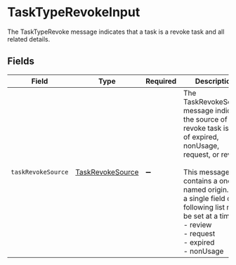 # TaskTypeRevokeInput

The TaskTypeRevoke message indicates that a task is a revoke task and all related details.


## Fields

| Field                                                                                                                                                                                                                                                                               | Type                                                                                                                                                                                                                                                                                | Required                                                                                                                                                                                                                                                                            | Description                                                                                                                                                                                                                                                                         |
| ----------------------------------------------------------------------------------------------------------------------------------------------------------------------------------------------------------------------------------------------------------------------------------- | ----------------------------------------------------------------------------------------------------------------------------------------------------------------------------------------------------------------------------------------------------------------------------------- | ----------------------------------------------------------------------------------------------------------------------------------------------------------------------------------------------------------------------------------------------------------------------------------- | ----------------------------------------------------------------------------------------------------------------------------------------------------------------------------------------------------------------------------------------------------------------------------------- |
| `taskRevokeSource`                                                                                                                                                                                                                                                                  | [TaskRevokeSource](../../models/shared/taskrevokesource.md)                                                                                                                                                                                                                         | :heavy_minus_sign:                                                                                                                                                                                                                                                                  | The TaskRevokeSource message indicates the source of the revoke task is one of expired, nonUsage, request, or review.<br/><br/>This message contains a oneof named origin. Only a single field of the following list may be set at a time:<br/>  - review<br/>  - request<br/>  - expired<br/>  - nonUsage<br/> |